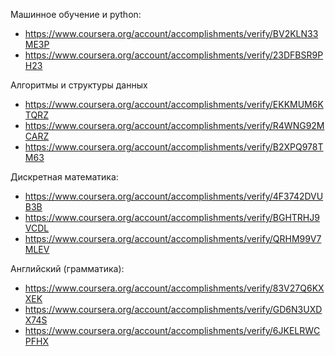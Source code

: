 Машинное обучение и python:
* https://www.coursera.org/account/accomplishments/verify/BV2KLN33ME3P
* https://www.coursera.org/account/accomplishments/verify/23DFBSR9PH23

Алгоритмы и структуры данных
* https://www.coursera.org/account/accomplishments/verify/EKKMUM6KTQRZ
* https://www.coursera.org/account/accomplishments/verify/R4WNG92MCARZ
* https://www.coursera.org/account/accomplishments/verify/B2XPQ978TM63

Дискретная математика:
* https://www.coursera.org/account/accomplishments/verify/4F3742DVUB3B
* https://www.coursera.org/account/accomplishments/verify/BGHTRHJ9VCDL
* https://www.coursera.org/account/accomplishments/verify/QRHM99V7MLEV

Английский (грамматика):
* https://www.coursera.org/account/accomplishments/verify/83V27Q6KXXEK
* https://www.coursera.org/account/accomplishments/verify/GD6N3UXDX74S
* https://www.coursera.org/account/accomplishments/verify/6JKELRWCPFHX

